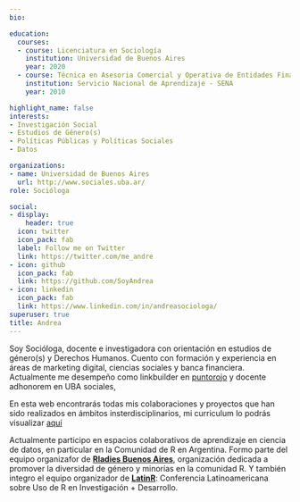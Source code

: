 ```yaml
---
bio: 

education:
  courses:
  - course: Licenciatura en Sociología
    institution: Universidad de Buenos Aires
    year: 2020
  - course: Técnica en Asesoria Comercial y Operativa de Entidades Financieras
    institution: Servicio Nacional de Aprendizaje - SENA
    year: 2010

highlight_name: false
interests:
- Investigación Social
- Estudios de Género(s)
- Políticas Públicas y Políticas Sociales
- Datos

organizations:
- name: Universidad de Buenos Aires  
  url: http://www.sociales.uba.ar/
role: Socióloga

social:
- display:
    header: true
  icon: twitter
  icon_pack: fab
  label: Follow me on Twitter
  link: https://twitter.com/me_andre
- icon: github
  icon_pack: fab
  link: https://github.com/SoyAndrea
- icon: linkedin
  icon_pack: fab
  link: https://www.linkedin.com/in/andreasociologa/
superuser: true
title: Andrea
---
```


Soy Socióloga, docente e investigadora con orientación en estudios de género(s) y Derechos Humanos. Cuento con formación y experiencia en áreas de marketing digital, ciencias sociales y banca financiera. Actualmente me desempeño como linkbuilder en [puntorojo](https://www.linkedin.com/company/punto-rojo-marketing/about/) y docente adhonorem en UBA sociales, 


En esta web encontrarás todas mis colaboraciones y proyectos que han sido realizados en ámbitos insterdisciplinarios, mi curriculum lo podrás visualizar [aquí](https://andreagv.netlify.app/media/AndreaGomezVargas2021.pdf)


Actualmente participo en espacios colaborativos de aprendizaje en ciencia de datos, en particular en la Comunidad de R en Argentina. Formo parte del equipo organizafor de [**Rladies Buenos Aires**](https://twitter.com/RLadiesBA), organización dedicada a promover la diversidad de género y minorías en la comunidad R. Y también integro el equipo organizador de [**LatinR**](https://latin-r.com/): Conferencia Latinoamericana sobre Uso de R en Investigación + Desarrollo.

